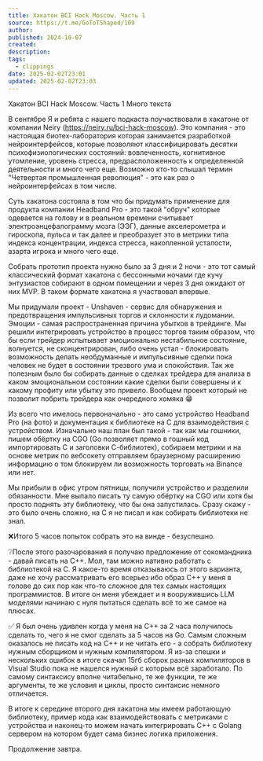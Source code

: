 ```yaml
---
title: Хакатон BCI Hack Moscow. Часть 1
source: https://t.me/GoToTShaped/109
author: 
published: 2024-10-07
created: 
description: 
tags:
  - clippings
date: 2025-02-02T23:01
updated: 2025-02-02T23:03
---
```

Хакатон BCI Hack Moscow. Часть 1
Много текста

В сентябре Я и ребята с нашего подкаста поучаствовали в хакатоне от компании Neiry (https://neiry.ru/bci-hack-moscow). Это компания - это настоящая биотех-лаборатория которая занимается разработкой нейроинтерфейсов, которые позволяют классифицировать десятки психофизиологических состояний: вовлеченность, когнитивное утомление, уровень стресса, предрасположенность к определенной деятельности и много чего еще. Возможно кто-то слышал термин "Четвертая промышленная революция" - это как раз о нейроинтерфейсах в том числе.

Суть хакатона состояла в том что бы придумать применение для продукта компании Headband Pro - это такой "обруч" которые одевается на голову и в реальном времени считывает электроэнцефалограмму мозга (ЭЭГ), данные акселерометра и гироскопа, пульса и так далее и преобразует это в метрики типа индекса концентрации, индекса стресса, накопленной усталости, азарта игрока и много чего еще.

Собрать прототип проекта нужно было за 3 дня и 2 ночи - это тот самый классический формат хакатона с бессонными ночами где кучу энтузиастов собирают в одном помещении и через 3 дня ожидают от них MVP. В таком формате хакатона я участвовал впервые.

Мы придумали проект - Unshaven - сервис для обнаружения и предотвращения импульсивных торгов и склонности к лудомании. Эмоции - самая распространенная причина убытков в трейдинге. Мы решили интегрировать устройство в процесс торгов таким образом, что бы если трейдер испытывает эмоционально нестабильное состояние, волнуется, не сконцентрирован, либо очень устал - блокировать возможность делать необдуманные и импульсивные сделки пока человек не будет в состоянии трезвого ума и спокойствия. Так же полезным было бы собирать данные о сделках трейдера для анализа в каком эмоциональном состоянии какие сделки были совершены и к какому профиту или убытку это привело. Вообщем проект который не позволит побрить трейдера как очередного хомяка 😁

Из всего что имелось первоначально - это само устройство Headband Pro (на фото) и документация к библиотеке на С для взаимодействия с устройством. Изначально наш план был такой - так как мы гошники, пишем обёртку на СGO (Go позволяет прямо в гошный код импортировать С и заголовки С-библиотек), собираем метрики и на основе метрик по вебсокету отправляем браузерному расширению информацию о том блокируем ли возможность торговать на Binance или нет.

Мы прибыли в офис утром пятницы, получили устройство и разделили обязанности. Мне выпало писать ту самую обёртку на CGO или хотя бы просто поднять эту библиотеку, что бы она запустилась. Сразу скажу - это было очень сложно, на С я не писал и как собирать библиотеки не знал. 

❌Итого 5 часов попыток собрать это на винде - безуспешно.

❔После этого разочарования я получаю предложение от сокомандника - давай писать на С++. Мол, там можно нативно работать с библиотекой на С. Я какое-то время отказываюсь от этого варианта, даже не хочу рассматривать его всерьез ибо образ С++ у меня в голове до сих пор как что-то сложное для тех самых настоящих программистов. В итоге он меня убеждает и я вооружившись LLM моделями начинаю с нуля пытаться сделать всё то же самое на плюсах.

✅ Я был очень удивлен когда у меня на С++ за 2 часа получилось сделать то, чего я не смог сделать за 5 часов на Go. Самым сложным оказалось не писать код на С++ и не читать его - а собрать библиотеку нужным сборщиком и нужным компилятором. Я из-за спешки и нескольких ошибок в итоге скачал 15гб сборок разных компиляторов в Visual Studio пока не нашелся нужный с которым всё заработало. По самому синтаксису вполне читабельно, те же функции, те же аргументы, те же условия и циклы, просто синтаксис немного отличается.

В итоге к середине второго дня хакатона мы имеем работающую библиотеку, пример кода как взаимодействовать с метриками с устройства и наконец-то можем начать интегрировать С++ с Golang сервером на котором будет сама бизнес логика приложения.

Продолжение завтра.